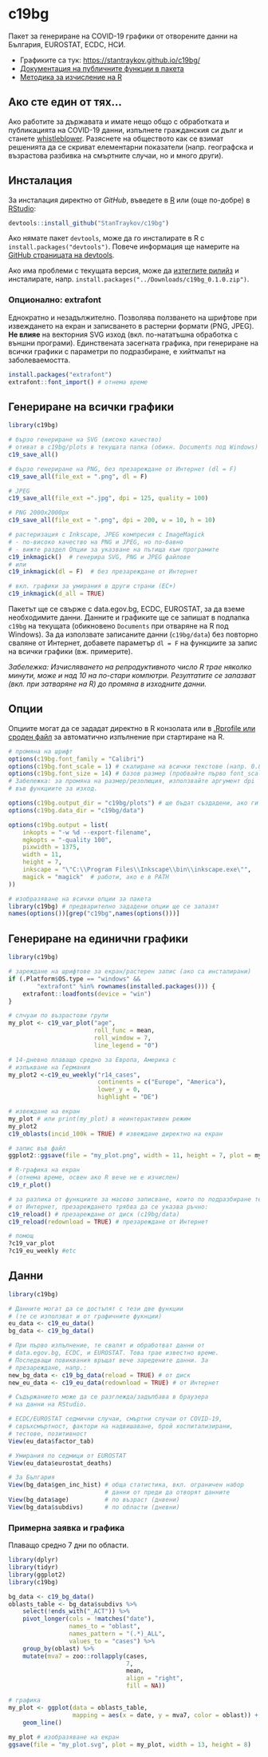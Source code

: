 # c19bg

Пакет за генериране на COVID-19 графики от отворените данни на България, EUROSTAT, ECDC, НСИ.

* Графиките са тук: https://stantraykov.github.io/c19bg/
* [Документация на публичните функции в пакета](https://stantraykov.github.io/c19bg/docs/reference/index.html)
* [Методика за изчисление на R](https://github.com/StanTraykov/C19_BG/wiki/%D0%9C%D0%B5%D1%82%D0%BE%D0%B4%D0%B8%D0%BA%D0%B0-%D0%B7%D0%B0-%D0%B8%D0%B7%D1%87%D0%B8%D1%81%D0%BB%D0%B5%D0%BD%D0%B8%D0%B5-%D0%BD%D0%B0-R)

## Ако сте един от тях...

Ако работите за държавата и имате нещо общо с обработката и публикацията на COVID-19 данни, изпълнете гражданския си дълг и станете [whistleblower](https://bg.wikipedia.org/wiki/%D0%A0%D0%B0%D0%B7%D0%BE%D0%B1%D0%BB%D0%B8%D1%87%D0%B8%D1%82%D0%B5%D0%BB). Разяснете на обществото как се взимат решенията да се скриват елементарни показатели (напр. географска и възрастова разбивка на смъртните случаи, но и много други).

## Инсталация

За инсталация директно от *GitHub*, въведете в [R](https://www.r-project.org/) или (още по-добре) в [RStudio](https://rstudio.com/):

```R
devtools::install_github("StanTraykov/c19bg")
```
Ако нямате пакет `devtools`, може да го инсталирате в R с `install.packages("devtools")`. Повече информация ще намерите на [GitHub страницата на devtools](https://github.com/r-lib/devtools).

Ако има проблеми с текущата версия, може да [изтеглите рилийз](https://github.com/StanTraykov/c19bg/releases) и инсталирате, напр. `install.packages("../Downloads/c19bg_0.1.0.zip")`.

### Опционално: extrafont

Еднократно и незадължително. Позволява ползването на шрифтове при извеждането на екран и записването в растерни формати (PNG, JPEG). **Не влияе** на векторния SVG изход (вкл. по-нататъшна обработка с външни програми). Единствената засегната графика, при генериране на всички графики с параметри по подразбиране, е хийтмапът на заболеваемостта.

```R
install.packages("extrafont")
extrafont::font_import() # отнема време
```

## Генериране на всички графики

```R
library(c19bg)

# бързо генериране на SVG (високо качество)
# отиват в c19bg/plots в текущата папка (обикн. Documents под Windows)
c19_save_all()

# бързо генериране на PNG, без презареждане от Интернет (dl = F)
c19_save_all(file_ext = ".png", dl = F)

# JPEG
c19_save_all(file_ext =".jpg", dpi = 125, quality = 100)

# PNG 2000x2000px
c19_save_all(file_ext = ".png", dpi = 200, w = 10, h = 10)

# растеризация с Inkscape, JPEG компресия с ImageMagick
# - по-високо качество на PNG и JPEG, но по-бавно
# - вижте раздел Опции за указване на пътища към програмите
c19_inkmagick()  # генерира SVG, PNG и JPEG файлове
# или
c19_inkmagick(dl = F)  # без презареждане от Интернет

# вкл. графики за умирания в други страни (ЕС+)
c19_inkmagick(d_all = TRUE)
```

Пакетът ще се свърже с data.egov.bg, ECDC, EUROSTAT, за да вземе необходимите данни. Данните и графиките ще се запишат в подпапка `c19bg` на текущата (обикновено `Documents` при отваряне на R под Windows). За да използвате записаните данни (`c19bg/data`) без повторно сваляне от Интернет, добавете параметър `dl = F` на функциите за запис на всички графики (вж. примерите).

*Забележка: Изчисляването на репродуктивното число R трае няколко минути, може и над 10 на по-стари компютри. Резултатите се запазват (вкл. при затваряне на R) до промяна в изходните данни.*

## Опции

Опциите могат да се зададат директно в R конзолата или в [.Rprofile или сроден файл](https://support.rstudio.com/hc/en-us/articles/360047157094-Managing-R-with-Rprofile-Renviron-Rprofile-site-Renviron-site-rsession-conf-and-repos-conf) за автоматично изпълнение при стартиране на R.

```R
# промяна на шрифт
options(c19bg.font_family = "Calibri")
options(c19bg.font_scale = 1) # скалиране на всички текстове (напр. 0.8, 1.1)
options(c19bg.font_size = 14) # базов размер (пробвайте първо font_scale)
# Забележка: за промяна на размер/резолюция, използвайте аргумент dpi
# във функциите за изход.

options(c19bg.output_dir = "c19bg/plots") # ще бъдат създадени, ако ги няма
options(c19bg.data_dir = "c19bg/data")

options(c19bg.output = list(
    inkopts = "-w %d --export-filename",
    mgkopts = "-quality 100",
    pixwidth = 1375,
    width = 11,
    height = 7,
    inkscape = "\"C:\\Program Files\\Inkscape\\bin\\inkscape.exe\"",
    magick = "magick"  # работи, ако е в PATH
))

# изобразяване на всички опции за пакета
library(c19bg) # предварително зададени опции ще се запазят
names(options())[grep("c19bg",names(options()))]
```

## Генериране на единични графики

```R
library(c19bg)

# зареждане на шрифтове за екран/растерен запис (ако са инсталирани)
if (.Platform$OS.type == "windows" &&
        "extrafont" %in% rownames(installed.packages())) {
    extrafont::loadfonts(device = "win")
}

# слчуаи по възрастови групи
my_plot <- c19_var_plot("age",
                        roll_func = mean,
                        roll_window = 7,
                        line_legend = "0")

# 14-дневно плаващо средно за Европа, Америка с
# изпъкване на Германия
my_plot2 <-c19_eu_weekly("r14_cases",
                         continents = c("Europe", "America"),
                         lower_y = 0,
                         highlight = "DE")

# извеждане на екран
my_plot # или print(my_plot) в неинтерактивен режим
my_plot2
c19_oblasts(incid_100k = TRUE) # извеждане директно на екран

# запис във файл
ggplot2::ggsave(file = "my_plot.png", width = 11, height = 7, plot = my_plot)

# R-графика на екран
# (отнема време, освен ако R вече не е изчислен)
c19_r_plot()

# за разлика от функциите за масово записване, които по подразбиране теглят
# от Интернет, презареждането трябва да се указва ръчно:
c19_reload() # презареждане от диск (c19bg/data)
c19_reload(redownload = TRUE) # презареждане от Интернет

# помощ
?c19_var_plot
?c19_eu_weekly #etc
```

## Данни
```R
library(c19bg)

# Данните могат да се достъпят с тези две функции
# (те се използват и от графичните фукнции)
eu_data <- c19_eu_data()
bg_data <- c19_bg_data()

# При първо изпълнение, те свалят и обработват данни от
# data.egov.bg, ECDC, и EUROSTAT. Това трае известно време.
# Последващи повиквания връщат вече заредените данни. За
# презареждане, напр.:
new_bg_data <- c19_bg_data(reload = TRUE) # от диск
new_eu_data <- c19_eu_data(redownload = TRUE) # от Интернет

# Съдържанието може да се разглежда/задълбава в браузера
# на данни на RStudio.

# ECDC/EUROSTAT седмични случаи, смъртни случаи от COVID-19,
# свръхсмъртност, фактори на надвишаване, брой хоспитализирани,
# тестове, позитивност
View(eu_data$factor_tab)

# Умирания по седмици от EUROSTAT
View(eu_data$eurostat_deaths)

# За България
View(bg_data$gen_inc_hist) # обща статистика, вкл. ограничен набор
                           # данни от преди да отворят данните
View(bg_data$age)          # по възраст (днвени)
View(bg_data$subdivs)      # по области (дневни)
```

### Примерна заявка и графика

Плаващо средно 7 дни по области.

```R
library(dplyr)
library(tidyr)
library(ggplot2)
library(c19bg)

bg_data <- c19_bg_data()
oblasts_table <- bg_data$subdivs %>%
    select(!ends_with("_ACT")) %>%
    pivot_longer(cols = !matches("date"),
                 names_to = "oblast",
                 names_pattern = "(.*)_ALL",
                 values_to = "cases") %>%
    group_by(oblast) %>%
    mutate(mva7 = zoo::rollapply(cases,
                                 7,
                                 mean,
                                 align = "right",
                                 fill = NA))

# графика
my_plot <- ggplot(data = oblasts_table,
                  mapping = aes(x = date, y = mva7, color = oblast)) +
    geom_line()
    
my_plot # изобразяване на екран
ggsave(file = "my_plot.svg", plot = my_plot, width = 13, height = 8)
```

